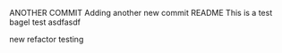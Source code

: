 ANOTHER COMMIT
Adding another new commit
README
This is a test
bagel test
asdfasdf


new refactor testing
